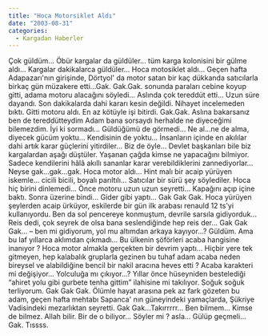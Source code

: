 ```yaml
---
title: "Hoca Motorsiklet Aldı"
date: "2003-08-31"
categories: 
  - Kargadan Haberler
---
```


Çok güldüm... Öbür kargalar da güldüler... tüm karga kolonisini bir gülme aldı... Kargalar dakikalarca güldüler... Hoca motosiklet aldı... Geçen hafta Adapazarı'nın girişinde, Dörtyol' da motor satan bir kaç dükkanda satıcılarla birkaç gün müzakere etti...Gak. Gak.Gak. sonunda paraları cebine koyup gitti, adama motoru alacağını söyledi... Aslında çok tereddüt etti... Uzun süre dayandı. Son dakikalarda dahi kararı kesin değildi. Nihayet incelemeden bıktı. Gitti motoru aldı. En az kötüyle işi bitirdi. Gak.Gak. Aslına bakarsanız ben de tereddütteydim Adam bana sorsaydı herhalde ne diyeceğimi bilemezdim. İyi ki sormadı... Güldüğümü de görmedi... Ne al...ne de alma, diyecek gücüm yoktu... Kendisinin de yoktu... İnsanların içinde en akılılar dahi artık karar güçlerini yitirdiler... Biz de öyle... Devlet başkanları bile biz kargalardan aşağı düştüler. Yaşanan çağda kimse ne yapacağını bilmiyor. Sadece kendilerini hâlâ akıllı sananlar karar verebildiklerini zannediyorlar... Neyse gak...gak...gak. Hoca motor aldı... Hint malı bir acaip yürüyen iskemle... cicili bicili, boyalı parıltılı... Satıcılar bir sürü şey söylediler. Hoca hiç birini dinlemedi... Önce motoru uzun uzun seyretti... Kapağını açıp içine baktı. Sonra üzerine bindi... Gider gibi yaptı... Gak Gak Gak. Hoca yürüyen şeylerden acaip ürküyor, eskilerde bir gün ilk arabası renauld 12 ts'yi kullanıyordu. Ben da sol pencereye konmuştum, devrile sarsıla gidiyorduk... Reis dedi, çok seyrek de olsa bana seslendiğinde hep reis der... Gak Gak Gak... – ben mi gidiyorum, yol mu altımdan arkaya kayıyor...? Güldüm. Ama bu laf yıllarca aklımdan çıkmadı... Bu ülkenin şöförleri acaba hangisine inanıyor ? Hoca motor almakla gerçekten bir devrim yaptı... Hiçbir yere tek gitmeyen, hep kalabalık gruplarla gezinen bu tuhaf adam acaba neden bireysel ve alabildiğine bencil bir nakil aracına heves etti ? Acaba karakteri mi değişiyor... Yolculuğa mı çıkıyor...? Yıllar önce hüseyniden bestelediği “ahiret yolu gibi gurbete tenha gittim” ilahisine mi takılıyor. Soğuk soğuk terliyorum. Gak Gak Gak. Ölümle hayat arasına pek az fark gözeten bu adam, geçen hafta mehtabı Sapanca' nın güneyindeki yamaçlarda, Şükriye Vadisindeki mezarlıktan seyretti. Gak Gak...Takırrrrr... Ben bilmem... Kimse de bilmez. Allah bilir. Bir de o biliyor... Söyler mi ? asla... Gülüp geçmeli... Gak. Tıssss.
